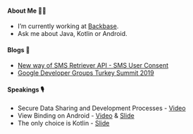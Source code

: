 #### About Me 👨‍💻
 - I’m currently working at [Backbase](https://www.backbase.com/).
 - Ask me about Java, Kotlin or Android.

#### Blogs 📝
 - [New way of SMS Retriever API - SMS User Consent](https://proandroiddev.com/new-way-of-sms-retriever-api-sms-user-consent-d7210c00d7c9)
 - [Google Developer Groups Turkey Summit 2019](https://blog.usejournal.com/google-developer-groups-turkey-summit-2019-2669025a3abb)

#### Speakings 🎙
 - Secure Data Sharing and Development Processes - [Video](https://youtu.be/dKw4EB1qCPQ)
 - View Binding on Android - [Video](https://youtu.be/v4IKLyLjj9k) & [Slide](https://docs.google.com/presentation/d/1FHwqX6s3yXoUYjOIsK6PIxo0_UJMAfjxJ4OsSd_rh2g/edit?usp=sharing)
 - The only choice is Kotlin - [Slide](https://docs.google.com/presentation/d/16xdT9_uFXWhLy6wi11hnMdI4QxmHlSL5EsKcslaAjV0/edit?usp=sharing)

